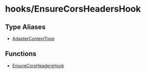 # hooks/EnsureCorsHeadersHook

## Type Aliases

- [AdapterContextType](type-aliases/AdapterContextType.md)

## Functions

- [EnsureCorsHeadersHook](functions/EnsureCorsHeadersHook.md)
